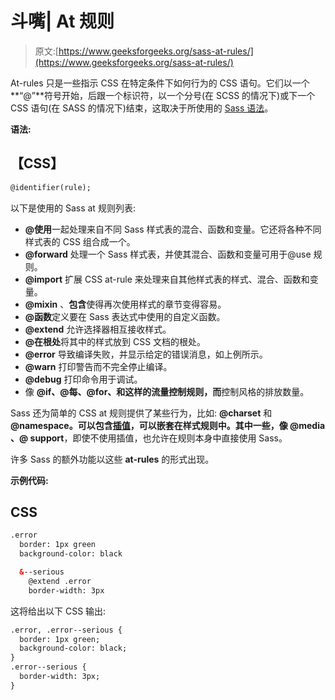 # 斗嘴| At 规则

> 原文:[https://www.geeksforgeeks.org/sass-at-rules/](https://www.geeksforgeeks.org/sass-at-rules/)

At-rules 只是一些指示 CSS 在特定条件下如何行为的 CSS 语句。它们以一个**“@”**符号开始，后跟一个标识符，以一个分号(在 SCSS 的情况下)或下一个 CSS 语句(在 SASS 的情况下)结束，这取决于所使用的 [Sass 语法](https://www.geeksforgeeks.org/sass-syntax/)。

**语法:**

## 【CSS】

```html
@identifier(rule);
```

以下是使用的 Sass at 规则列表:

*   **@使用**一起处理来自不同 Sass 样式表的混合、函数和变量。它还将各种不同样式表的 CSS 组合成一个。
*   **@forward** 处理一个 Sass 样式表，并使其混合、函数和变量可用于@use 规则。
*   **@import** 扩展 CSS at-rule 来处理来自其他样式表的样式、混合、函数和变量。
*   **@mixin** 、**包含**使得再次使用样式的章节变得容易。
*   **@函数**定义要在 Sass 表达式中使用的自定义函数。
*   **@extend** 允许选择器相互接收样式。
*   **@在根处**将其中的样式放到 CSS 文档的根处。
*   **@error** 导致编译失败，并显示给定的错误消息，如上例所示。
*   **@warn** 打印警告而不完全停止编译。
*   **@debug** 打印命令用于调试。
*   像 **@if、@每、@for、**和**这样的流量控制规则，而**控制风格的排放数量。

Sass 还为简单的 CSS at 规则提供了某些行为，比如: **@charset** 和 **@namespace。**可以包含[插值](https://www.geeksforgeeks.org/sass-interpolation/)，可以嵌套在样式规则中。其中一些，像 **@media** 、**@ support**，即使不使用插值，也允许在规则本身中直接使用 Sass。

许多 Sass 的额外功能以这些 **at-rules** 的形式出现。

**示例代码:**

## CSS

```html
.error
  border: 1px green
  background-color: black

  &--serious
    @extend .error
    border-width: 3px
```

这将给出以下 CSS 输出:

```html
.error, .error--serious {
  border: 1px green;
  background-color: black;
}
.error--serious {
  border-width: 3px;
}
```